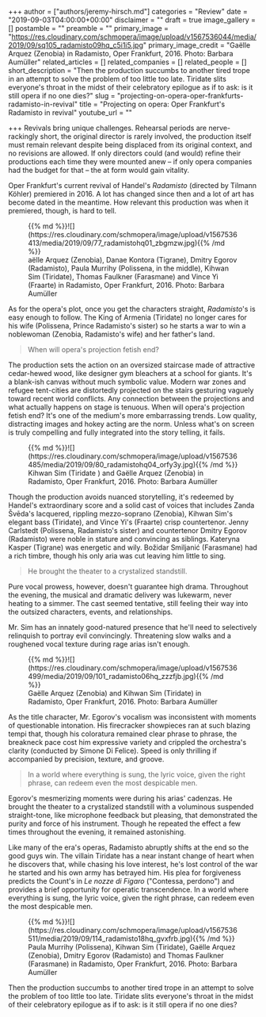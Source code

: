 +++
author = ["authors/jeremy-hirsch.md"]
categories = "Review"
date = "2019-09-03T04:00:00+00:00"
disclaimer = ""
draft = true
image_gallery = []
postamble = ""
preamble = ""
primary_image = "https://res.cloudinary.com/schmopera/image/upload/v1567536044/media/2019/09/sq105_radamisto09hq_c5i1i5.jpg"
primary_image_credit = "Gaëlle Arquez (Zenobia) in Radamisto, Oper Frankfurt, 2016. Photo: Barbara Aumüller</figcaption>"
related_articles = []
related_companies = []
related_people = []
short_description = "Then the production succumbs to another tired trope in an attempt to solve the problem of too little too late. Tiridate slits everyone's throat in the midst of their celebratory epilogue as if to ask: is it still opera if no one dies?"
slug = "projecting-on-opera-oper-frankfurts-radamisto-in-revival"
title = "Projecting on opera: Oper Frankfurt's Radamisto in revival"
youtube_url = ""

+++
Revivals bring unique challenges. Rehearsal periods are nerve-rackingly short, the original director is rarely involved, the production itself must remain relevant despite being displaced from its original context, and no revisions are allowed. If only directors could (and would) refine their productions each time they were mounted anew – if only opera companies had the budget for that – the at form would gain vitality.

Oper Frankfurt's current revival of Handel's _Radamisto_ (directed by Tilmann Köhler) premiered in 2016. A lot has changed since then and a lot of art has become dated in the meantime. How relevant this production was when it premiered, though, is hard to tell.

<figure data-type="image">{{% md %}}![](https://res.cloudinary.com/schmopera/image/upload/v1567536413/media/2019/09/77_radamistohq01_zbgmzw.jpg){{% /md %}}

<figcaption>aëlle Arquez (Zenobia), Danae Kontora (Tigrane), Dmitry Egorov (Radamisto), Paula Murrihy (Polissena, in the middle), Kihwan Sim (Tiridate), Thomas Faulkner (Farasmane) and Vince Yi (Fraarte) in Radamisto, Oper Frankfurt, 2016. Photo: Barbara Aumüller</figcaption>

</figure>

As for the opera's plot, once you get the characters straight, _Radamisto_'s is easy enough to follow. The King of Armenia (Tiridate) no longer cares for his wife (Polissena, Prince Radamisto's sister) so he starts a war to win a noblewoman (Zenobia, Radamisto's wife) and her father's land.

> When will opera's projection fetish end?

The production sets the action on an oversized staircase made of attractive cedar-hewed wood, like designer gym bleachers at a school for giants. It's a blank-ish canvas without much symbolic value. Modern war zones and refugee tent-cities are distortedly projected on the stairs gesturing vaguely toward recent world conflicts. Any connection between the projections and what actually happens on stage is tenuous. When will opera's projection fetish end? It's one of the medium's more embarrassing trends. Low quality, distracting images and hokey acting are the norm. Unless what's on screen is truly compelling and fully integrated into the story telling, it fails.

<figure data-type="image">{{% md %}}![](https://res.cloudinary.com/schmopera/image/upload/v1567536485/media/2019/09/80_radamistohq04_orfy3y.jpg){{% /md %}}

<figcaption>Kihwan Sim (Tiridate ) and Gaëlle Arquez (Zenobia) in Radamisto, Oper Frankfurt, 2016. Photo: Barbara Aumüller</figcaption></figcaption>

</figure>

Though the production avoids nuanced storytelling, it's redeemed by Handel's extraordinary score and a solid cast of voices that includes Zanda Švēda's lacquered, rippling mezzo-soprano (Zenobia), Kihwan Sim's elegant bass (Tiridate), and Vince Yi's (Fraarte) crisp countertenor. Jenny Carlstedt (Polissena, Radamisto's sister) and countertenor Dmitry Egorov (Radamisto) were noble in stature and convincing as siblings. Kateryna Kasper (Tigrane) was energetic and wily. Božidar Smiljanić (Farasmane) had a rich timbre, though his only aria was cut leaving him little to sing.

> He brought the theater to a crystalized standstill.

Pure vocal prowess, however, doesn't guarantee high drama. Throughout the evening, the musical and dramatic delivery was lukewarm, never heating to a simmer. The cast seemed tentative, still feeling their way into the outsized characters, events, and relationships.

Mr. Sim has an innately good-natured presence that he'll need to selectively relinquish to portray evil convincingly. Threatening slow walks and a roughened vocal texture during rage arias isn't enough.

<figure data-type="image">{{% md %}}![](https://res.cloudinary.com/schmopera/image/upload/v1567536499/media/2019/09/101_radamisto06hq_zzzfjb.jpg){{% /md %}}

<figcaption>Gaëlle Arquez (Zenobia) and Kihwan Sim (Tiridate) in Radamisto, Oper Frankfurt, 2016. Photo: Barbara Aumüller</figcaption></figcaption>

</figure>

As the title character, Mr. Egorov's vocalism was inconsistent with moments of questionable intonation. His firecracker showpieces ran at such blazing tempi that, though his coloratura remained clear phrase to phrase, the breakneck pace cost him expressive variety and crippled the orchestra's clarity (conducted by Simone Di Felice). Speed is only thrilling if accompanied by precision, texture, and groove.

> In a world where everything is sung, the lyric voice, given the right phrase, can redeem even the most despicable men.

Egorov's mesmerizing moments were during his arias' cadenzas. He brought the theater to a crystalized standstill with a voluminous suspended straight-tone, like microphone feedback but pleasing, that demonstrated the purity and force of his instrument. Though he repeated the effect a few times throughout the evening, it remained astonishing.

Like many of the era's operas, Radamisto abruptly shifts at the end so the good guys win. The villain Tiridate has a near instant change of heart when he discovers that, while chasing his love interest, he's lost control of the war he started and his own army has betrayed him. His plea for forgiveness predicts the Count's in _Le nozze di Figaro_ ("Contessa, perdono") and provides a brief opportunity for operatic transcendence. In a world where everything is sung, the lyric voice, given the right phrase, can redeem even the most despicable men.

<figure data-type="image">{{% md %}}![](https://res.cloudinary.com/schmopera/image/upload/v1567536511/media/2019/09/114_radamisto18hq_gvxfrb.jpg){{% /md %}}

<figcaption>Paula Murrihy (Polissena), Kihwan Sim (Tiridate), Gaëlle Arquez (Zenobia), Dmitry Egorov (Radamisto) and Thomas Faulkner (Farasmane) in Radamisto, Oper Frankfurt, 2016. Photo: Barbara Aumüller</figcaption></figcaption>

</figure>

Then the production succumbs to another tired trope in an attempt to solve the problem of too little too late. Tiridate slits everyone's throat in the midst of their celebratory epilogue as if to ask: is it still opera if no one dies?